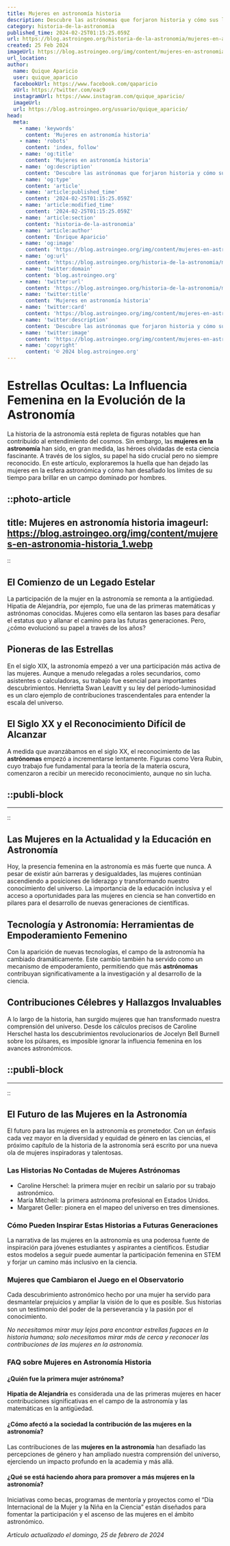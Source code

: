 ```yaml
---
title: Mujeres en astronomía historia
description: Descubre las astrónomas que forjaron historia y cómo sus logros han impulsado el progreso de la ciencia celestial hasta hoy.
category: historia-de-la-astronomia
published_time: 2024-02-25T01:15:25.059Z
url: https://blog.astroingeo.org/historia-de-la-astronomia/mujeres-en-astronomia-historia
created: 25 Feb 2024
imageUrl: https://blog.astroingeo.org/img/content/mujeres-en-astronomia-historia_1.webp
url_location:
author:
  name: Quique Aparicio
  user: quique_aparicio
  facebookUrl: https://www.facebook.com/qaparicio
  xUrl: https://twitter.com/eac9
  instagramUrl: https://www.instagram.com/quique_aparicio/
  imageUrl: 
  url: https://blog.astroingeo.org/usuario/quique_aparicio/
head:
  meta:
    - name: 'keywords'
      content: 'Mujeres en astronomía historia'
    - name: 'robots'
      content: 'index, follow'
    - name: 'og:title'
      content: 'Mujeres en astronomía historia'
    - name: 'og:description'
      content: 'Descubre las astrónomas que forjaron historia y cómo sus logros han impulsado el progreso de la ciencia celestial hasta hoy.'
    - name: 'og:type'
      content: 'article'
    - name: 'article:published_time'
      content: '2024-02-25T01:15:25.059Z'
    - name: 'article:modified_time'
      content: '2024-02-25T01:15:25.059Z'
    - name: 'article:section'
      content: 'historia-de-la-astronomia'
    - name: 'article:author'
      content: 'Enrique Aparicio'
    - name: 'og:image'
      content: 'https://blog.astroingeo.org/img/content/mujeres-en-astronomia-historia_1.webp'
    - name: 'og:url'
      content: 'https://blog.astroingeo.org/historia-de-la-astronomia/mujeres-en-astronomia-historia'
    - name: 'twitter:domain'
      content: 'blog.astroingeo.org'
    - name: 'twitter:url'
      content: 'https://blog.astroingeo.org/historia-de-la-astronomia/mujeres-en-astronomia-historia'
    - name: 'twitter:title'
      content: 'Mujeres en astronomía historia'
    - name: 'twitter:card'
      content: 'https://blog.astroingeo.org/img/content/mujeres-en-astronomia-historia_1.webp'
    - name: 'twitter:description'
      content: 'Descubre las astrónomas que forjaron historia y cómo sus logros han impulsado el progreso de la ciencia celestial hasta hoy.'
    - name: 'twitter:image'
      content: 'https://blog.astroingeo.org/img/content/mujeres-en-astronomia-historia_1.webp'
    - name: 'copyright'
      content: '© 2024 blog.astroingeo.org'
---
```

# Estrellas Ocultas: La Influencia Femenina en la Evolución de la Astronomía

La historia de la astronomía está repleta de figuras notables que han contribuido al entendimiento del cosmos. Sin embargo, las **mujeres en la astronomía** han sido, en gran medida, las héroes olvidadas de esta ciencia fascinante. A través de los siglos, su papel ha sido crucial pero no siempre reconocido. En este artículo, exploraremos la huella que han dejado las mujeres en la esfera astronómica y cómo han desafiado los límites de su tiempo para brillar en un campo dominado por hombres.


::photo-article
---
title: Mujeres en astronomía historia
imageurl: https://blog.astroingeo.org/img/content/mujeres-en-astronomia-historia_1.webp
---
::


## El Comienzo de un Legado Estelar

La participación de la mujer en la astronomía se remonta a la antigüedad. Hipatia de Alejandría, por ejemplo, fue una de las primeras matemáticas y astrónomas conocidas. Mujeres como ella sentaron las bases para desafiar el estatus quo y allanar el camino para las futuras generaciones. Pero, ¿cómo evolucionó su papel a través de los años?

## Pioneras de las Estrellas

En el siglo XIX, la astronomía empezó a ver una participación más activa de las mujeres. Aunque a menudo relegadas a roles secundarios, como asistentes o calculadoras, su trabajo fue esencial para importantes descubrimientos. Henrietta Swan Leavitt y su ley del período-luminosidad es un claro ejemplo de contribuciones trascendentales para entender la escala del universo.

## El Siglo XX y el Reconocimiento Difícil de Alcanzar

A medida que avanzábamos en el siglo XX, el reconocimiento de las **astrónomas** empezó a incrementarse lentamente. Figuras como Vera Rubin, cuyo trabajo fue fundamental para la teoría de la materia oscura, comenzaron a recibir un merecido reconocimiento, aunque no sin lucha.


  ::publi-block
  ---
  ---
  ::
  
  
## Las Mujeres en la Actualidad y la Educación en Astronomía

Hoy, la presencia femenina en la astronomía es más fuerte que nunca. A pesar de existir aún barreras y desigualdades, las mujeres continúan ascendiendo a posiciones de liderazgo y transformando nuestro conocimiento del universo. La importancia de la educación inclusiva y el acceso a oportunidades para las mujeres en ciencia se han convertido en pilares para el desarrollo de nuevas generaciones de científicas.

## Tecnología y Astronomía: Herramientas de Empoderamiento Femenino

Con la aparición de nuevas tecnologías, el campo de la astronomía ha cambiado dramáticamente. Este cambio también ha servido como un mecanismo de empoderamiento, permitiendo que más **astrónomas** contribuyan significativamente a la investigación y al desarrollo de la ciencia. 

## Contribuciones Célebres y Hallazgos Invaluables

A lo largo de la historia, han surgido mujeres que han transformado nuestra comprensión del universo. Desde los cálculos precisos de Caroline Herschel hasta los descubrimientos revolucionarios de Jocelyn Bell Burnell sobre los púlsares, es imposible ignorar la influencia femenina en los avances astronómicos.


  ::publi-block
  ---
  ---
  ::
  
  
## El Futuro de las Mujeres en la Astronomía

El futuro para las mujeres en la astronomía es prometedor. Con un énfasis cada vez mayor en la diversidad y equidad de género en las ciencias, el próximo capítulo de la historia de la astronomía será escrito por una nueva ola de mujeres inspiradoras y talentosas.

### Las Historias No Contadas de Mujeres Astrónomas

- Caroline Herschel: la primera mujer en recibir un salario por su trabajo astronómico.
- María Mitchell: la primera astrónoma profesional en Estados Unidos.
- Margaret Geller: pionera en el mapeo del universo en tres dimensiones.

### Cómo Pueden Inspirar Estas Historias a Futuras Generaciones

La narrativa de las mujeres en la astronomía es una poderosa fuente de inspiración para jóvenes estudiantes y aspirantes a científicos. Estudiar estos modelos a seguir puede aumentar la participación femenina en STEM y forjar un camino más inclusivo en la ciencia.

### Mujeres que Cambiaron el Juego en el Observatorio

Cada descubrimiento astronómico hecho por una mujer ha servido para desmantelar prejuicios y ampliar la visión de lo que es posible. Sus historias son un testimonio del poder de la perseverancia y la pasión por el conocimiento.

*No necesitamos mirar muy lejos para encontrar estrellas fugaces en la historia humana; solo necesitamos mirar más de cerca y reconocer las contribuciones de las mujeres en la astronomía.*

### FAQ sobre Mujeres en Astronomía Historia

#### ¿Quién fue la primera mujer astrónoma?
**Hipatia de Alejandría** es considerada una de las primeras mujeres en hacer contribuciones significativas en el campo de la astronomía y las matemáticas en la antigüedad.

#### ¿Cómo afectó a la sociedad la contribución de las mujeres en la astronomía?
Las contribuciones de las **mujeres en la astronomía** han desafiado las percepciones de género y han ampliado nuestra comprensión del universo, ejerciendo un impacto profundo en la academia y más allá.

#### ¿Qué se está haciendo ahora para promover a más mujeres en la astronomía?
Iniciativas como becas, programas de mentoría y proyectos como el “Día Internacional de la Mujer y la Niña en la Ciencia” están diseñados para fomentar la participación y el ascenso de las mujeres en el ámbito astronómico.

_Artículo actualizado el domingo, 25 de febrero de 2024_